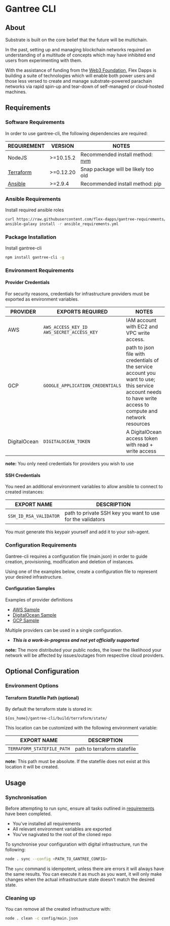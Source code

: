# Gantree CLI

## About

Substrate is built on the core belief that the future will be multichain.

In the past, setting up and managing blockchain networks required an understanding of a multitude of concepts which may have inhibited end users from experimenting with them.

With the assistance of funding from the [Web3 Foundation](https://web3.foundation/), Flex Dapps is building a suite of technologies which will enable both power users and those less versed to create and manage substrate-powered parachain networks via rapid spin-up and tear-down of self-managed or cloud-hosted machines.

## Requirements

### Software Requirements

In order to use gantree-cli, the following dependencies are required:

| REQUIREMENT                    | VERSION   | NOTES                                          |
| ------------------------------ | --------- | ---------------------------------------------- |
| NodeJS                         | >=10.15.2 | Recommended install method: [nvm](nvm-install) |
| [Terraform](terraform-install) | >=0.12.20 | Snap package will be likely too old            |
| [Ansible](ansible-install)     | >=2.9.4   | Recommended install method: pip                |

[nvm-install]: https://github.com/nvm-sh/nvm
[yarn-install]: https://yarnpkg.com/lang/en/docs/install
[terraform-install]: https://www.terraform.io/downloads.html
[ansible-install]: https://docs.ansible.com/ansible/latest/installation_guide/intro_installation.html

### Ansible Requirements

Install required ansible roles

```bash
curl https://raw.githubusercontent.com/flex-dapps/gantree-requirements/master/ansible-galaxy/requirements.yml > ansible_requirements.yml
ansible-galaxy install -r ansible_requirements.yml
```

### Package Installation

Install gantree-cli

```bash
npm install gantree-cli -g
```

### Environment Requirements

#### Provider Credentials

For security reasons, credentials for infrastructure providers must be exported as environment variables.

| PROVIDER     | EXPORTS REQUIRED                                | NOTES                                                                                                                                                       |
| ------------ | ----------------------------------------------- | ----------------------------------------------------------------------------------------------------------------------------------------------------------- |
| AWS          | `AWS_ACCESS_KEY_ID`</br>`AWS_SECRET_ACCESS_KEY` | IAM account with EC2 and VPC write access.                                                                                                                  |
| GCP          | `GOOGLE_APPLICATION_CREDENTIALS`                | path to json file with credentials of the service account you want to use; this service account needs to have write access to compute and network resources |
| DigitalOcean | `DIGITALOCEAN_TOKEN`                            | A DigitalOcean access token with read + write access                                                                                                        |

**note:** You only need credentials for providers you wish to use

#### SSH Credentials

You need an additional environment variables to allow ansible to connect to created instances:

| EXPORT NAME            | DESCRIPTION                                                |
| ---------------------- | ---------------------------------------------------------- |
| `SSH_ID_RSA_VALIDATOR` | path to private SSH key you want to use for the validators |

You must generate this keypair yourself and add it to your ssh-agent.

### Configuration Requirements

Gantree-cli requires a configuration file (main.json) in order to guide creation, provisioning, modification and deletion of instances.

Using one of the examples below, create a configuration file to represent your desired infrastructure.

#### Configuration Samples

Examples of provider definitions

* [AWS Sample](samples/config/only_aws.sample.json)
* [DigitalOcean Sample](samples/config/only_do.sample.json)
* [GCP Sample](samples/config/only_gcp.sample.json)

Multiple providers can be used in a single configuration.

* ***This is a work-in-progress and not yet officially supported***

**note:** The more distributed your public nodes, the lower the likelihood your network will be affected by issues/outages from respective cloud providers.

## Optional Configuration

### Environment Options

#### Terraform Statefile Path (optional)

By default the terraform state is stored in:

`${os_home}/gantree-cli/build/terraform/state/`

This location can be customized with the following environment variable:

| EXPORT NAME                | DESCRIPTION                                         |
| -------------------------- | --------------------------------------------------- |
| `TERRAFORM_STATEFILE_PATH` | path to terraform statefile |

**note:** This path must be absolute. If the statefile does not exist at this location it will be created.

## Usage

### Synchronisation

Before attempting to run sync, ensure all tasks outlined in [requirements](#requirements) have been completed.

* You've installed all requirements
* All relevant environment variables are exported
* You've nagivated to the root of the cloned repo

To synchronise your configuration with digital infrastructure, run the following:

```bash
node . sync --config <PATH_TO_GANTREE_CONFIG>
```

The `sync` command is idempotent, unless there are errors it will always have
the same results. You can execute it as much as you want, it will only make
changes when the actual infrastructure state doesn't match the desired state.

### Cleaning up

You can remove all the created infrastructure with:

```bash
node . clean -c config/main.json
```
